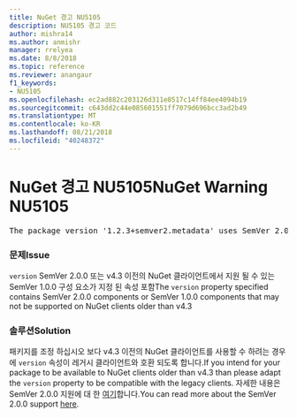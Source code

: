 ```yaml
---
title: NuGet 경고 NU5105
description: NU5105 경고 코드
author: mishra14
ms.author: anmishr
manager: rrelyea
ms.date: 8/8/2018
ms.topic: reference
ms.reviewer: anangaur
f1_keywords:
- NU5105
ms.openlocfilehash: ec2ad882c203126d311e8517c14ff84ee4094b19
ms.sourcegitcommit: c643dd2c44e085601551ff7079d696bcc3ad2b49
ms.translationtype: MT
ms.contentlocale: ko-KR
ms.lasthandoff: 08/21/2018
ms.locfileid: "40248372"
---
```

# <a name="nuget-warning-nu5105"></a><span data-ttu-id="afcf3-103">NuGet 경고 NU5105</span><span class="sxs-lookup"><span data-stu-id="afcf3-103">NuGet Warning NU5105</span></span>
<pre>The package version '1.2.3+semver2.metadata' uses SemVer 2.0.0 or components of SemVer 1.0.0 that are not supported on legacy clients. Change the package version to a SemVer 1.0.0 string. If the version contains a release label it must start with a letter. This message can be ignored if the package is not intended for older clients.</pre>

### <a name="issue"></a><span data-ttu-id="afcf3-104">문제</span><span class="sxs-lookup"><span data-stu-id="afcf3-104">Issue</span></span>

<span data-ttu-id="afcf3-105">`version` SemVer 2.0.0 또는 v4.3 이전의 NuGet 클라이언트에서 지원 될 수 있는 SemVer 1.0.0 구성 요소가 지정 된 속성 포함</span><span class="sxs-lookup"><span data-stu-id="afcf3-105">The `version` property specified contains SemVer 2.0.0 components or SemVer 1.0.0 components that may not be supported on NuGet clients older than v4.3</span></span>


### <a name="solution"></a><span data-ttu-id="afcf3-106">솔루션</span><span class="sxs-lookup"><span data-stu-id="afcf3-106">Solution</span></span>

<span data-ttu-id="afcf3-107">패키지를 조정 하십시오 보다 v4.3 이전의 NuGet 클라이언트를 사용할 수 하려는 경우에 `version` 속성이 레거시 클라이언트와 호환 되도록 합니다.</span><span class="sxs-lookup"><span data-stu-id="afcf3-107">If you intend for your package to be available to NuGet clients older than v4.3 than please adapt the `version` property to be compatible with the legacy clients.</span></span> <span data-ttu-id="afcf3-108">자세한 내용은 SemVer 2.0.0 지원에 대 한 [여기](https://github.com/NuGet/Home/wiki/SemVer-2.0.0-support)합니다.</span><span class="sxs-lookup"><span data-stu-id="afcf3-108">You can read more about the SemVer 2.0.0 support [here](https://github.com/NuGet/Home/wiki/SemVer-2.0.0-support).</span></span>

